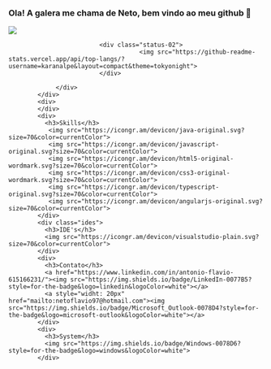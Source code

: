 ### Ola! A galera me chama de Neto, bem vindo ao meu github 👋
<div>
            <div class="col-12" style="display:flex; flex-direction:column">
                 <div class="status">
                             <div class="status-01">
                                        <img src="https://github-readme-stats.vercel.app/api?username=zNetinho&show_icons=true&theme=tokyonight"> 
                             </div>
                   
                             <div class="status-02">
                                        <img src="https://github-readme-stats.vercel.app/api/top-langs/?username=karanalpe&layout=compact&theme=tokyonight">
                             </div>
                   
                 </div>
            </div>
            <div>
            </div>                                                                                                         
            <div>
              <h3>Skills</h3>
               <img src="https://icongr.am/devicon/java-original.svg?size=70&color=currentColor">
               <img src="https://icongr.am/devicon/javascript-original.svg?size=70&color=currentColor">
               <img src="https://icongr.am/devicon/html5-original-wordmark.svg?size=70&color=currentColor">
               <img src="https://icongr.am/devicon/css3-original-wordmark.svg?size=70&color=currentColor">
               <img src="https://icongr.am/devicon/typescript-original.svg?size=70&color=currentColor">
               <img src="https://icongr.am/devicon/angularjs-original.svg?size=70&color=currentColor">
            </div>
            <div class="ides">
              <h3>IDE's</h3>
              <img src="https://icongr.am/devicon/visualstudio-plain.svg?size=70&color=currentColor">
            </div>
            <div>
              <h3>Contato</h3>
              <a href="https://www.linkedin.com/in/antonio-flavio-615166231/"><img src="https://img.shields.io/badge/LinkedIn-0077B5?style=for-the-badge&logo=linkedin&logoColor=white"></a>
              <a style="widht: 20px" href="mailto:netoflavio97@hotmail.com"><img src="https://img.shields.io/badge/Microsoft_Outlook-0078D4?style=for-the-badge&logo=microsoft-outlook&logoColor=white"></a>
            </div>
            <div>
              <h3>System</h3>
              <img src="https://img.shields.io/badge/Windows-0078D6?style=for-the-badge&logo=windows&logoColor=white">
            </div>
